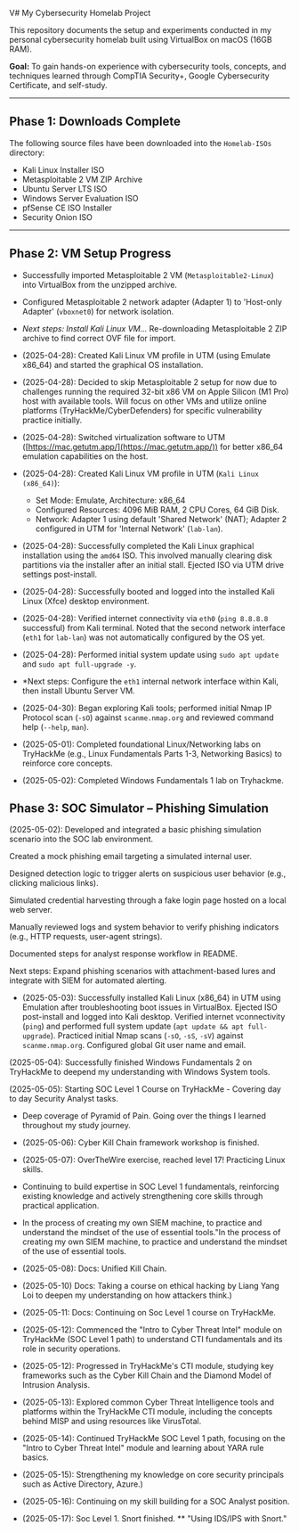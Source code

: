 V# My Cybersecurity Homelab Project

This repository documents the setup and experiments conducted in my personal cybersecurity homelab built using VirtualBox on macOS (16GB RAM).

**Goal:** To gain hands-on experience with cybersecurity tools, concepts, and techniques learned through CompTIA Security+, Google Cybersecurity Certificate, and self-study.

---

## Phase 1: Downloads Complete

The following source files have been downloaded into the `Homelab-ISOs` directory:
* Kali Linux Installer ISO
* Metasploitable 2 VM ZIP Archive
* Ubuntu Server LTS ISO
* Windows Server Evaluation ISO
* pfSense CE ISO Installer
* Security Onion ISO

---

## Phase 2: VM Setup Progress

* Successfully imported Metasploitable 2 VM (`Metasploitable2-Linux`) into VirtualBox from the unzipped archive.
* Configured Metasploitable 2 network adapter (Adapter 1) to 'Host-only Adapter' (`vboxnet0`) for network isolation.
* *Next steps: Install Kali Linux VM...*
Re-downloading Metasploitable 2 ZIP archive to find correct OVF file for import.

* (2025-04-28): Created Kali Linux VM profile in UTM (using Emulate x86_64) and started the graphical OS installation.
* (2025-04-28): Decided to skip Metasploitable 2 setup for now due to challenges running the required 32-bit x86 VM on Apple Silicon (M1 Pro) host with available tools. Will focus on other VMs and utilize 
online platforms (TryHackMe/CyberDefenders) for specific vulnerability practice initially.
* (2025-04-28): Switched virtualization software to UTM ([https://mac.getutm.app/](https://mac.getutm.app/)) for better x86_64 emulation capabilities on the host.
* (2025-04-28): Created Kali Linux VM profile in UTM (`Kali Linux (x86_64)`):
    * Set Mode: Emulate, Architecture: x86_64
    * Configured Resources: 4096 MiB RAM, 2 CPU Cores, 64 GiB Disk.
    * Network: Adapter 1 using default 'Shared Network' (NAT); Adapter 2 configured in UTM for 'Internal Network' (`lab-lan`).
* (2025-04-28): Successfully completed the Kali Linux graphical installation using the `amd64` ISO. This involved manually clearing disk partitions via the installer after an initial stall. Ejected ISO via 
UTM drive settings post-install.
* (2025-04-28): Successfully booted and logged into the installed Kali Linux (Xfce) desktop environment.
* (2025-04-28): Verified internet connectivity via `eth0` (`ping 8.8.8.8` successful) from Kali terminal. Noted that the second network interface (`eth1` for `lab-lan`) was not automatically configured by the 
OS yet.
* (2025-04-28): Performed initial system update using `sudo apt update` and `sudo apt full-upgrade -y`.
* *Next steps: Configure the `eth1` internal network interface within Kali, then install Ubuntu Server VM.
* (2025-04-30): Began exploring Kali tools; performed initial Nmap IP Protocol scan (`-sO`) against `scanme.nmap.org` and reviewed command help (`--help`, `man`).
* (2025-05-01): Completed foundational Linux/Networking labs on TryHackMe (e.g., Linux Fundamentals Parts 1-3, Networking Basics) to reinforce core concepts.
* (2025-05-02): Completed Windows Fundamentals 1 lab on Tryhackme.

## Phase 3: SOC Simulator – Phishing Simulation
(2025-05-02): Developed and integrated a basic phishing simulation scenario into the SOC lab environment.

Created a mock phishing email targeting a simulated internal user.

Designed detection logic to trigger alerts on suspicious user behavior (e.g., clicking malicious links).

Simulated credential harvesting through a fake login page hosted on a local web server.

Manually reviewed logs and system behavior to verify phishing indicators (e.g., HTTP requests, user-agent strings).

Documented steps for analyst response workflow in README.

Next steps: Expand phishing scenarios with attachment-based lures and integrate with SIEM for automated alerting.

* (2025-05-03): Successfully installed Kali Linux (x86_64) in UTM using Emulation after troubleshooting boot issues in VirtualBox. Ejected ISO post-install and logged into Kali desktop. Verified internet 
vconnectivity (`ping`) and performed full system update (`apt update && apt full-upgrade`). Practiced initial Nmap scans (`-sO`, `-sS`, `-sV`) against `scanme.nmap.org`. Configured global Git user name and 
email.

(2025-05-04): Successfully finished Windows Fundamentals 2 on TryHackMe to deepend my understanding with Windows System tools. 

(2025-05-05): Starting SOC Level 1 Course on TryHackMe - Covering day to day Security Analyst tasks.

* Deep coverage of Pyramid of Pain. Going over the things I learned throughout my study journey. 


* (2025-05-06): Cyber Kill Chain framework workshop is finished. 

* (2025-05-07): OverTheWire exercise, reached level 17! Practicing Linux skills.
* Continuing to build expertise in SOC Level 1 fundamentals, reinforcing existing knowledge and actively strengthening core skills through practical application.
* In the process of creating my own SIEM machine, to practice and understand the mindset of the use of essential tools."In the process of creating my own SIEM machine, to practice and understand the mindset 
of the use of essential tools.

* (2025-05-08): Docs: Unified Kill Chain.
* (2025-05-10) Docs: Taking a course on ethical hacking by Liang Yang Loi to deepen my understanding on how attackers think.)
* (2025-05-11: Docs: Continuing on Soc Level 1 course on TryHackMe.
* (2025-05-12): Commenced the "Intro to Cyber Threat Intel" module on TryHackMe (SOC Level 1 path) to understand CTI fundamentals and its role in security operations.
* (2025-05-12): Progressed in TryHackMe's CTI module, studying key frameworks such as the Cyber Kill Chain and the Diamond Model of Intrusion Analysis.
* (2025-05-13): Explored common Cyber Threat Intelligence tools and platforms within the TryHackMe CTI module, including the concepts behind MISP and using resources like VirusTotal.
* (2025-05-14): Continued TryHackMe SOC Level 1 path, focusing on the "Intro to Cyber Threat Intel" module and learning about YARA rule basics.
* (2025-05-15): Strengthening my knowledge on core security principals such as Active Directory, Azure.)

* (2025-05-16): Continuing on my skill building for a SOC Analyst position. 

* (2025-05-17): Soc Level 1. Snort finished. 
** "Using IDS/IPS with Snort."
